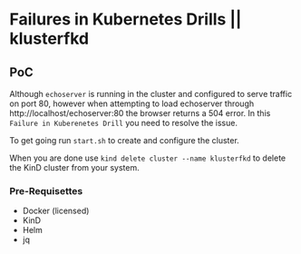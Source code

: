 # Failures in Kubernetes Drills || klusterfkd

## PoC

Although `echoserver` is running in the cluster and configured to serve traffic on port 80, however when attempting to load echoserver through http://localhost/echoserver:80 the browser returns a 504 error.  In this `Failure in Kuberenetes Drill` you need to resolve the issue. 

To get going run `start.sh` to create and configure the cluster.

When you are done use `kind delete cluster --name klusterfkd` to delete the KinD cluster from your system.

### Pre-Requisettes

* Docker (licensed)
* KinD
* Helm
* jq

